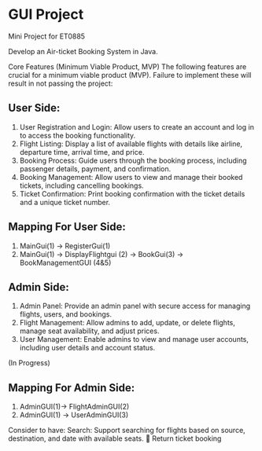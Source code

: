 # GUI Project
Mini Project for ET0885

Develop an Air-ticket Booking System in Java.

Core Features (Minimum Viable Product, MVP)
The following features are crucial for a minimum viable product (MVP). Failure to implement
these will result in not passing the project:

## User Side:
1. User Registration and Login: Allow users to create an account and log in to access the booking
functionality.
2. Flight Listing: Display a list of available flights with details like airline, departure time, arrival
time, and price.
3. Booking Process: Guide users through the booking process, including passenger details,
payment, and confirmation.
4. Booking Management: Allow users to view and manage their booked tickets, including
cancelling bookings.
5. Ticket Confirmation: Print booking confirmation with the ticket details and a unique ticket
number.

## Mapping For User Side:
1. MainGui(1) -> RegisterGui(1)
2. MainGui(1) -> DisplayFlightgui (2) -> BookGui(3) -> BookManagementGUI (4&5)

## Admin Side:
1. Admin Panel: Provide an admin panel with secure access for managing flights, users, and
bookings.
2. Flight Management: Allow admins to add, update, or delete flights, manage seat availability, and
adjust prices.
3. User Management: Enable admins to view and manage user accounts, including user details and
account status.

(In Progress)
## Mapping For Admin Side:
1. AdminGUI(1)-> FlightAdminGUI(2)
2. AdminGUI(1) -> UserAdminGUI(3)


Consider to have:
Search: Support searching for flights based on source, destination, 
and date with available
seats.
 Return ticket booking
